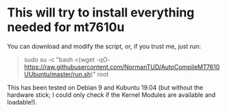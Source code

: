 # This will try to install everything needed for mt7610u

You can download and modify the script, or, if you trust me, just run:

> sudo su -c "bash <(wget -qO- https://raw.githubusercontent.com/NormanTUD/AutoCompileMT7610UUbuntu/master/run.sh)" root

This has been tested on Debian 9 and Kubuntu 19.04 (but without the hardware stick; I could only check 
if the Kernel Modules are available and loadable!).
